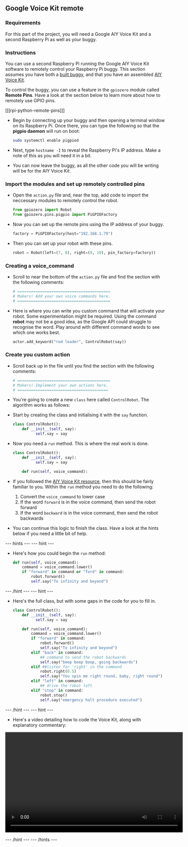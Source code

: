 ## Google Voice Kit remote

### Requirements
For this part of the project, you will need a Google AIY Voice Kit and a second Raspberry Pi as well as your buggy.

### Instructions
You can use a second Raspberry Pi running the Google AIY Voice Kit software to remotely control your Raspberry Pi buggy. This section assumes you have both a [built buggy](../projects/build-a-buggy), and that you have an assembled [AIY Voice Kit](../projects/rpi-python-google-aiy).

To control the buggy, you can use a feature in the `gpiozero` module called **Remote Pins**. Have a look at the section below to learn more about how to remotely use GPIO pins.

[[[rpi-python-remote-pins]]]

- Begin by connecting up your buggy and then opening a terminal window on its Raspberry Pi. Once there, you can type the following so that the **pigpio daemon** will run on boot:

	```bash
	sudo systemctl enable pigpiod
	```
	
- Next, type `hostname -I` to reveal the Raspberry Pi's IP address. Make a note of this as you will need it in a bit.

- You can now leave the buggy, as all the other code you will be writing will be for the AIY Voice Kit.
	
### Import the modules and set up remotely controlled pins

- Open the `action.py` file and, near the top, add code to import the neccessary modules to remotely control the robot.

	```python
	from gpiozero import Robot
	from gpiozero.pins.pigpio import PiGPIOFactory
	```
- Now you can set up the remote pins using the IP address of your buggy.

	```python
	factory = PiGPIOFactory(host="192.168.1.79")

	```
- Then you can set up your robot with these pins.

	```python
	robot = Robot(left=(7, 8), right=(9, 10), pin_factory=factory))
	```
### Creating a voice_command

- Scroll to near the bottom of the `action.py` file and find the section with the following comments:

	```python
	# =========================================
	# Makers! Add your own voice commands here.
	# =========================================
	```
- Here is where you can write you custom command that will activate your robot. Some experimentation might be required. Using the command **robot** may not be a good idea, as the Google API could struggle to recognise the word. Play around with different command words to see which one works best.

	```python
	actor.add_keyword("red leader", ControlRobot(say))
	```

### Create you custom action

- Scroll back up in the file until you find the section with the following comments:

	```python
	# =========================================
	# Makers! Implement your own actions here.
	# ========================================
	```

- You're going to create a new `class` here called `ControlRobot`. The algorithm works as follows:
- Start by creating the class and initialising it with the `say` function.

	```python
	class ControlRobot():
		def __init__(self, say):
			  self.say = say
	```

- Now you need a `run` method. This is where the real work is done.

	```python
	class ControlRobot():
		def __init__(self, say):
			  self.say = say

		def run(self, voice_command):
	```

- If you followed the [AIY Voice Kit resource](../projects/rpi-python-google-aiy), then this should be fairly familiar to you. Within the `run` method you need to do the following:
  1. Convert the `voice_command` to lower case
  1. If the word `forward` is in the voice command, then send the robot forward
  1. If the word `backward` is in the voice command, then send the robot backwards
  
- You can continue this logic to finish the class. Have a look at the hints below if you need a little bit of help.

--- hints --- --- hint ---
- Here's how you could begin the `run` method:
  ```python
  def run(self, voice_command):
	  command = voice_command.lower()
	  if "forward" in command or "ford" in command:
		  robot.forward()
		  self.say("To infinity and beyond")
  ```
--- /hint --- --- hint ---
- Here's the full class, but with some gaps in the code for you to fill in.
  ```python
  class ControlRobot():
	  def __init__(self, say):
			self.say = say

	  def run(self, voice_command):
		  command = voice_command.lower()
		  if "forward" in command:
			  robot.forward()
			  self.say("To infinity and beyond")
		  elif "back" in command:
			  ## command to send the robot backwards
			  self.say("beep beep boop, going backwards")
		  elif ##listen for 'right' in the command
			  robot.right(0.5)
			  self.say("You spin me right round, baby, right round")            
		  elif "left" in command:
			  ## drive the robot left
		  elif "stop" in command:
			  robot.stop()
			  self.say("emergency halt procedure executed")        
  ```
--- /hint --- --- hint ---
- Here's a video detailing how to code the Voice Kit, along with explanatory commentary:
<video width="560" height="315" controls>
<source src="images/aiy-remote.webm" type="video/webm">
If your browser does not support WebM video, try Firefox or Chrome.
</video>

--- /hint --- --- /hints ---
